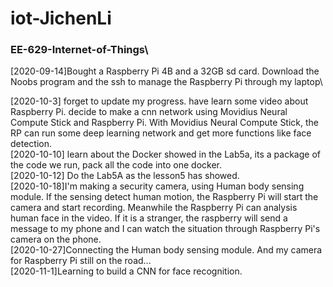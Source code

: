 # iot-JichenLi
### EE-629-Internet-of-Things\
[2020-09-14]Bought a Raspberry Pi 4B and a 32GB sd card. Download the Noobs program and the ssh to manage the Raspberry Pi through my laptop\

[2020-10-3] forget to update my progress. have learn some video about Raspberry Pi. decide to make a cnn network using Movidius Neural Compute Stick and Raspberry Pi. With Movidius Neural Compute Stick, the RP can run some deep learning network and get more functions like face detection.\
[2020-10-10] learn about the Docker showed in the Lab5a, its a package of the code we run, pack all the code into one docker.\
[2020-10-12] Do the Lab5A as the lesson5 has showed. \
[2020-10-18]I'm making a security camera, using Human body sensing module. If the sensing detect human motion, the Raspberry Pi will start the camera and start recording. Meanwhile the Raspberry Pi can analysis human face in the video. If it is a stranger, the raspberry will send a message to my phone and I can watch the situation through Raspberry Pi's camera on the phone.\
[2020-10-27]Connecting the Human body sensing module. And my camera for Raspberry Pi still on the road...\
[2020-11-1]Learning to build a CNN for face recognition.